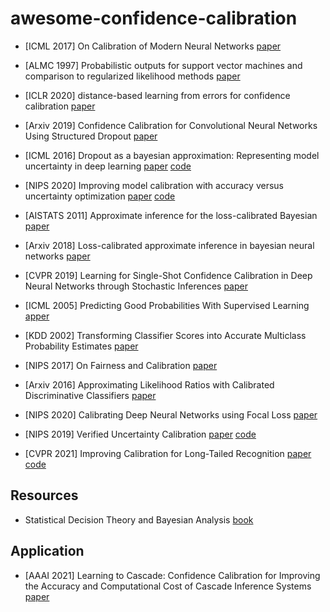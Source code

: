 # awesome-confidence-calibration

* [ICML 2017]  On Calibration of Modern Neural Networks [paper](https://arxiv.org/pdf/1706.04599.pdf)

* [ALMC 1997] Probabilistic outputs for support vector machines and comparison to regularized likelihood methods [paper](http://citeseer.ist.psu.edu/viewdoc/download;jsessionid=A375AE2C5B23A68414697D293F98B470?doi=10.1.1.41.1639&rep=rep1&type=pdf)

* [ICLR 2020] distance-based learning from errors for confidence calibration [paper](https://openreview.net/pdf?id=BJeB5hVtvB)

* [Arxiv 2019] Confidence Calibration for Convolutional Neural Networks Using Structured Dropout [paper](https://arxiv.org/pdf/1906.09551.pdf)

* [ICML 2016]  Dropout as a bayesian approximation: Representing model uncertainty in deep learning [paper](http://proceedings.mlr.press/v48/gal16.pdf) [code](https://github.com/yaringal/DropoutUncertaintyExps)

* [NIPS 2020] Improving model calibration with accuracy versus uncertainty optimization [paper](https://papers.nips.cc/paper/2020/file/d3d9446802a44259755d38e6d163e820-Paper.pdf) [code](https://github.com/IntelLabs/AVUC)

* [AISTATS 2011] Approximate inference for the loss-calibrated Bayesian [paper](http://proceedings.mlr.press/v15/lacoste_julien11a/lacoste_julien11a.pdf)

* [Arxiv 2018] Loss-calibrated approximate inference in bayesian neural networks [paper](https://arxiv.org/pdf/1805.03901.pdf)

* [CVPR 2019] Learning for Single-Shot Confidence Calibration in Deep Neural Networks through Stochastic Inferences [paper](https://openaccess.thecvf.com/content_CVPR_2019/papers/Seo_Learning_for_Single-Shot_Confidence_Calibration_in_Deep_Neural_Networks_Through_CVPR_2019_paper.pdf)

* [ICML 2005] Predicting Good Probabilities With Supervised Learning [apper](https://www.cs.cornell.edu/~alexn/papers/calibration.icml05.crc.rev3.pdf)

* [KDD 2002] Transforming Classifier Scores into Accurate Multiclass Probability Estimates [paper](https://citeseerx.ist.psu.edu/viewdoc/download?doi=10.1.1.13.7457&rep=rep1&type=pdf)

* [NIPS 2017] On Fairness and Calibration [paper](https://arxiv.org/pdf/1709.02012v2.pdf)

* [Arxiv 2016] Approximating Likelihood Ratios with Calibrated Discriminative Classifiers [paper](https://arxiv.org/pdf/1506.02169v2.pdf)

* [NIPS 2020] Calibrating Deep Neural Networks using Focal Loss [paper](https://arxiv.org/pdf/2002.09437v2.pdf)

* [NIPS 2019] Verified Uncertainty Calibration [paper](https://arxiv.org/pdf/1909.10155v2.pdf) [code](https://github.com/p-lambda/verified_calibration)

* [CVPR 2021] Improving Calibration for Long-Tailed Recognition [paper](https://openaccess.thecvf.com/content/CVPR2021/papers/Zhong_Improving_Calibration_for_Long-Tailed_Recognition_CVPR_2021_paper.pdf) [code](https://github.com/dvlab-research/MiSLAS)

## Resources

* Statistical Decision Theory and Bayesian Analysis [book](https://link.springer.com/book/10.1007/978-1-4757-4286-2)

## Application

* [AAAI 2021] Learning to Cascade: Confidence Calibration for Improving the Accuracy and Computational Cost of Cascade Inference Systems [paper](https://ojs.aaai.org/index.php/AAAI/article/download/16900/16707)

